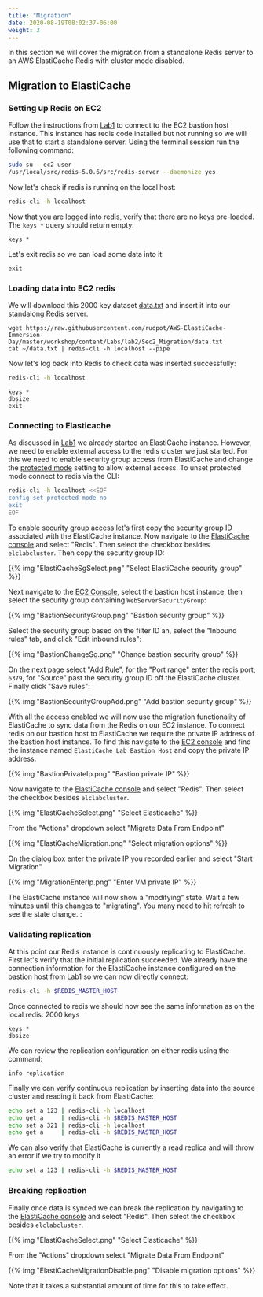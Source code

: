 ```yaml
---
title: "Migration"
date: 2020-08-19T08:02:37-06:00
weight: 3
---
```


In this section we will cover the migration from a standalone Redis server to an AWS ElastiCache Redis with cluster mode disabled.

## Migration to ElastiCache

### Setting up Redis on EC2

Follow the instructions from [Lab1](/labs/lab1/sec3_setupandvalidation.html) to connect to the EC2 bastion host instance. This instance has redis code installed but not running so we will use that to start a standalone server. Using the terminal session run the following command:

```bash
sudo su - ec2-user
/usr/local/src/redis-5.0.6/src/redis-server --daemonize yes
```

Now let's check if redis is running on the local host:

```bash
redis-cli -h localhost
```

Now that you are logged into redis, verify that there are no keys pre-loaded. The `keys *` query should return empty:

```redis
keys *
```

Let's exit redis so we can load some data into it:

```redis
exit
```


### Loading data into EC2 redis

We will download this 2000 key dataset [data.txt](sec1_migration/data.txt) and insert it into our standalong Redis server. 

```
wget https://raw.githubusercontent.com/rudpot/AWS-ElastiCache-Immersion-Day/master/workshop/content/Labs/lab2/Sec2_Migration/data.txt
cat ~/data.txt | redis-cli -h localhost --pipe
```

Now let's log back into Redis to check data was inserted successfully:

```bash
redis-cli -h localhost
```

```redis
keys *
dbsize
exit
```

### Connecting to Elasticache

As discussed in [Lab1](/labs/lab1/sec3_setupandvalidation.html) we already started an ElastiCache instance. However, we need to enable external access to the redis cluster we just started. For this we need to enable security group access from ElastiCache and change the [protected mode](https://redis.io/topics/security) setting to allow external access. To unset protected mode connect to redis via the CLI:

```bash
redis-cli -h localhost <<EOF
config set protected-mode no
exit
EOF
```

To enable security group access let's first copy the security group ID associated with the ElastiCache instance. Now navigate to the [ElastiCache console](https://console.aws.amazon.com/elasticache/home?#redis:) and select "Redis". Then select the checkbox besides `elclabcluster`. Then copy the security group ID:

{{% img "ElastiCacheSgSelect.png" "Select ElastiCache security group" %}}

Next navigate to the [EC2 Console](https://console.aws.amazon.com/ec2/v2/home?#Instances:sort=instanceId), select the bastion host instance, then select the security group containing `WebServerSecurityGroup`:

{{% img "BastionSecurityGroup.png" "Bastion security group" %}}

Select the security group based on the filter ID an, select the "Inbound rules" tab, and click "Edit inbound rules":

{{% img "BastionChangeSg.png" "Change bastion security group" %}}

On the next page select "Add Rule", for the "Port range" enter the redis port, `6379`, for "Source" past the security group ID off the ElastiCache cluster. Finally click "Save rules":

{{% img "BastionSecurityGroupAdd.png" "Add bastion security group" %}}


With all the access enabled we will now use the migration functionality of ElastiCache to sync data from the Redis on our EC2 instance. To connect redis on our bastion host to ElastiCache we require the private IP address of the bastion host instance. To find this navigate to the [EC2 console](https://console.aws.amazon.com/ec2/v2/home?#Instances) and find the instance named `ElastiCache Lab Bastion Host` and copy the private IP address:

{{% img "BastionPrivateIp.png" "Bastion private IP" %}}

Now navigate to the [ElastiCache console](https://console.aws.amazon.com/elasticache/home?#redis:) and select "Redis". Then select the checkbox besides `elclabcluster`.

{{% img "ElastiCacheSelect.png" "Select Elasticache" %}}

From the "Actions" dropdown select "Migrate Data From Endpoint"

{{% img "ElastiCacheMigration.png" "Select migration options" %}}

On the dialog box enter the private IP you recorded earlier and select "Start Migration"

{{% img "MigrationEnterIp.png" "Enter VM private IP" %}}

The ElastiCache instance will now show a "modifying" state. Wait a few minutes until this changes to "migrating". You many need to hit refresh to see the state change. :



### Validating replication

At this point our Redis instance is continuously replicating to ElastiCache. First let's verify that the initial replication succeeded. We already have the connection information for the ElastiCache instance configured on the bastion host from Lab1 so we can now directly connect:

```bash
redis-cli -h $REDIS_MASTER_HOST
```

Once connected to redis we should now see the same information as on the local redis: 2000 keys

```redis
keys *
dbsize
```

We can review the replication configuration on either redis using the command:

```redis
info replication
```

Finally we can verify continuous replication by inserting data into the source cluster and reading it back from ElastiCache:

```bash
echo set a 123 | redis-cli -h localhost
echo get a     | redis-cli -h $REDIS_MASTER_HOST
echo set a 321 | redis-cli -h localhost
echo get a     | redis-cli -h $REDIS_MASTER_HOST
```

We can also verify that ElastiCache is currently a read replica and will throw an error if we try to modify it

```bash
echo set a 123 | redis-cli -h $REDIS_MASTER_HOST
```

### Breaking replication

Finally once data is synced we can break the replication by navigating to the [ElastiCache console](https://console.aws.amazon.com/elasticache/home?#redis:) and select "Redis". Then select the checkbox besides `elclabcluster`.

{{% img "ElastiCacheSelect.png" "Select Elasticache" %}}

From the "Actions" dropdown select "Migrate Data From Endpoint"

{{% img "ElastiCacheMigrationDisable.png" "Disable migration options" %}}

Note that it takes a substantial amount of time for this to take effect.


<!-- ### Cluster mode enabled version

Use RDB backup file

```
redis-cli
CONFIG SET dbfilename redis_demo_backup.rdb
bgsave
exit

aws s3 cp ~/redis_demo_backup.rdb s3://MYBUCKET/backups/redis_demo_backup.rdb
```

* enable Elasticache access to S3
  * something public docs canaonical ID TBD pate under "add account" in S3 _file_ permissions. Alternatively do this via bucket policy in "non-standard" regions
* create cluster on console with cluster mode enabled
  * pick small node t2/t3.micro
  * 2 shards / 2 replicas
  * multi-az
  * elasticache subnet
  * s3 back location
 -->
